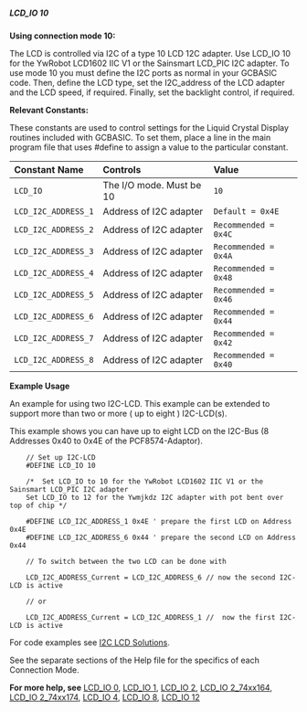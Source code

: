 <div class="section">

<div class="titlepage">

<div>

<div>

##### <span id="lcd_io_10"></span>LCD\_IO 10

</div>

</div>

</div>

<span class="strong">**Using connection mode 10:**</span>

The LCD is controlled via I2C of a type 10 LCD 12C adapter. Use LCD\_IO
10 for the YwRobot LCD1602 IIC V1 or the Sainsmart LCD\_PIC I2C adapter.
To use mode 10 you must define the I2C ports as normal in your GCBASIC
code. Then, define the LCD type, set the I2C\_address of the LCD adapter
and the LCD speed, if required. Finally, set the backlight control, if
required.

<span class="strong">**Relevant Constants:**</span>

These constants are used to control settings for the Liquid Crystal
Display routines included with GCBASIC. To set them, place a line in the
main program file that uses \#define to assign a value to the particular
constant.

<div class="informaltable">

| <span class="strong">**Constant Name**</span> | <span class="strong">**Controls**</span> | <span class="strong">**Value**</span> |
|:----------------------------------------------|:-----------------------------------------|:--------------------------------------|
| `LCD_IO`                                      | The I/O mode. Must be 10                 | `10`                                  |
| `LCD_I2C_ADDRESS_1`                           | Address of I2C adapter                   | `Default = 0x4E`                      |
| `LCD_I2C_ADDRESS_2`                           | Address of I2C adapter                   | `Recommended = 0x4C`                  |
| `LCD_I2C_ADDRESS_3`                           | Address of I2C adapter                   | `Recommended = 0x4A`                  |
| `LCD_I2C_ADDRESS_4`                           | Address of I2C adapter                   | `Recommended = 0x48`                  |
| `LCD_I2C_ADDRESS_5`                           | Address of I2C adapter                   | `Recommended = 0x46`                  |
| `LCD_I2C_ADDRESS_6`                           | Address of I2C adapter                   | `Recommended = 0x44`                  |
| `LCD_I2C_ADDRESS_7`                           | Address of I2C adapter                   | `Recommended = 0x42`                  |
| `LCD_I2C_ADDRESS_8`                           | Address of I2C adapter                   | `Recommended = 0x40`                  |

</div>

<span class="strong">**Example Usage**</span>

An example for using two I2C-LCD. This example can be extended to
support more than two or more ( up to eight ) I2C-LCD(s).

This example shows you can have up to eight LCD on the I2C-Bus (8
Addresses 0x40 to 0x4E of the PCF8574-Adaptor).

``` screen
    // Set up I2C-LCD
    #DEFINE LCD_IO 10

    /*  Set LCD_IO to 10 for the YwRobot LCD1602 IIC V1 or the Sainsmart LCD_PIC I2C adapter
    Set LCD_IO to 12 for the Ywmjkdz I2C adapter with pot bent over top of chip */

    #DEFINE LCD_I2C_ADDRESS_1 0x4E ' prepare the first LCD on Address 0x4E
    #DEFINE LCD_I2C_ADDRESS_6 0x44 ' prepare the second LCD on Address 0x44

    // To switch between the two LCD can be done with

    LCD_I2C_ADDRESS_Current = LCD_I2C_ADDRESS_6 // now the second I2C-LCD is active

    // or

    LCD_I2C_ADDRESS_Current = LCD_I2C_ADDRESS_1 //  now the first I2C-LCD is active
```

For code examples see
<a href="http://github.com/Anobium/Great-Cow-BASIC-Demonstration-Sources/tree/master/LCD_Solutions" class="link">I2C LCD Solutions</a>.

See the separate sections of the Help file for the specifics of each
Connection Mode.

<span class="strong">**For more help, see**</span>
<a href="lcd_io_0" class="link" title="LCD_IO 0">LCD_IO 0</a>,
<a href="lcd_io_1" class="link" title="LCD_IO 1">LCD_IO 1</a>,
<a href="lcd_io_2" class="link" title="LCD_IO 2">LCD_IO 2</a>,
<a href="lcd_io_2_74xx164" class="link" title="LCD_IO 2_74xx164">LCD_IO 2_74xx164</a>,
<a href="lcd_io_2_74xx174" class="link" title="LCD_IO 2_74xx174">LCD_IO 2_74xx174</a>,
<a href="lcd_io_4" class="link" title="LCD_IO 4">LCD_IO 4</a>,
<a href="lcd_io_8" class="link" title="LCD_IO 8">LCD_IO 8</a>,
<a href="lcd_io_12" class="link" title="LCD_IO 12">LCD_IO 12</a>

</div>
